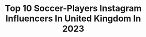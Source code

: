 ---
title: Top 10 Soccer-Players Instagram Influencers In United Kingdom In 2023
description: >-
  Find top soccer-players Instagram influencers in United Kingdom in 2023. Most popular hashtags: #soccer #soccerplayer #football #soccerskills.
platform: Instagram
hits: 15
text_top: See the top-rated Instagram accounts on inBeat.
text_bottom: Our search engine has 15 Instagram influencers like this in United Kingdom for you to contact.
profiles:
  - username: "thibautgarciaguitar"
    fullname: >-
      Thibaut Garcia
    bio: >-
      -Classical Guitarist- 🇫🇷 - Victoires de la Musique Classique 2019 and BBC New Generation artist -Touring around the world ✈️🌎 - Soccer player ⚽
    location: "United Kingdom"
    followers: 10353
    engagement: 738
    commentsToLikes: 0.021729
    id: ck5c1mk2wvhf40i11w1txui76
    verified: false
    hashtags: "#toulouse, #concerto, #aranjuez, #music"
  - username: "dg3_soccer"
    fullname: >-
      Danny Gildea
    bio: >-
      ⚽️ Technical Training Specialist. 📧 Enquiries danny1500@hotmail.co.uk 🏴󠁧󠁢󠁥󠁮󠁧󠁿 Former Pro Player 🇺🇸 DG3 Soccer Founder. 👇🏼 Book Sessions
    location: "United Kingdom"
    followers: 161760
    engagement: 494
    commentsToLikes: 0.010609
    id: ck0tvbg2dap2q0i19jelynxlm
    verified: false
    hashtags: "#433, #futbol, #knuckleball, #mbappe"
  - username: "beautiful_game_08"
    fullname: >-
      Savannah Schutt
    bio: >-
      @houston_hotshots / U13B soccer / U13G futsal ⚽️ @SendaAthletics Ambassador U13 South TX / Region 3 ODP 📍2021: London ODP 🇺🇸 USYFNT / Spain 2019
    location: "United Kingdom"
    followers: 17642
    engagement: 702
    commentsToLikes: 0.053559
    id: ckaoud5eezrlw0i78sovnc5vn
    verified: false
    hashtags: "#girlssoccer, #footwork, #soccerskills, #midfield"
  - username: "ferjani_safi"
    fullname: >-
      Ferjani
    bio: >-
      🏆Vice European panna champion 2019 📍BELGIUM 📥 DM/ MAIL for collab 🇹🇳🇮🇹
    location: "United Kingdom"
    followers: 35062
    engagement: 6351
    commentsToLikes: 0.047147
    id: ck15r443761t80i197h6okris
    verified: false
    hashtags: "#433skills, #nutmeg, #teamwork, #footbal"
  - username: "loopedfifa"
    fullname: >-
      
    bio: >-
      🎮 | Daily FIFA Reels 👤 | Follow Us 📲 | DM Me For Promos Or Business Enquiries ⬇️ | Cheap FIFA Coins & Accounts!!!
    location: "United Kingdom"
    followers: 50733
    engagement: 591
    commentsToLikes: 0.025985
    id: ck5qb4m7bjs7n0i111tuwyan4
    verified: false
    hashtags: ""
  - username: "megcrosson"
    fullname: >-
      Megan Crosson
    bio: >-
      Look up, child† ⚽️ Pro player in 🇺🇸⇢🇯🇵⇢🇪🇸⇢🇱🇹 ⇢🏴󠁧󠁢󠁳󠁣󠁴󠁿 @t2t.prosoccertraining Founder @naturallyfitagencyla Fitness Model 💻 @getflowspace
    location: "United Kingdom"
    followers: 17909
    engagement: 441
    commentsToLikes: 0.101763
    id: ck5qcl97gr4iu0i118hrzsjv5
    verified: false
    hashtags: "#strengthtraining, #celsiusbrandpartner, #celsiuslivefit, #ketokick"
  - username: "yostreetzone"
    fullname: >-
      YO! STREET ZONE
    bio: >-
      ⚽️ UK's biggest street football crew 🔥 Follow us for crazy pannas & skills! 👇 New video - Where Ballers Are Born
    location: "United Kingdom"
    followers: 19255
    engagement: 459
    commentsToLikes: 0.024525
    id: ck15r446661uh0i195ekk74ok
    verified: false
    hashtags: "#adidas, #ohmygoal, #margate, #pannaknockout"
  - username: "watchcog"
    fullname: >-
      Watches & More Watches
    bio: >-
      Credit me if you repost my post. Thank you. 🔁 Follow #WatchCog ⌚️ Team @mondaniweb
    location: "United Kingdom"
    followers: 93491
    engagement: 52
    commentsToLikes: 0.028152
    id: ck15ug7eyn13x0i19bq9hqx3c
    verified: false
    hashtags: "#rolexcollector, #patekphilippe, #relojes, #watchesforsale"
  - username: "premierleaguegag"
    fullname: >-
      ＰＬｇａｇ • Football • Soccer
    bio: >-
      Ⓟ For @premierleague fans worldwide🌍 Ⓛ Reels, Media & Memes ⚽️ 🎥 👤 ➲ Ｆｏｌｌｏｗ　ｕｓ 🍿♥️ Ⓖ 25M views per month 📈 Ⓐ DM for enquires📥 Ⓖ #premierleaguegag
    location: "United Kingdom"
    followers: 171396
    engagement: 422
    commentsToLikes: 0.008541
    id: ck8tchubxzj3o0j780mfzelib
    verified: false
    hashtags: "#premierleaguegag, #football, #footballmeme, #liverpool"
  - username: "dohadebates"
    fullname: >-
      Doha Debates
    bio: >-
      Don’t Settle for a Divided World | Let’s find solutions to the world's most pressing problems. Follow us & join the conversation.
    location: "United Kingdom"
    followers: 178582
    engagement: 30
    commentsToLikes: 0.040389
    id: ck0w1yvowltby0i19n2133ali
    verified: false
    hashtags: "#photography, #dearworld, #peace, #dearworldlive"
---